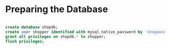 # Preparing the Database

```sql

create database shopdb;
create user shopper identified with mysql_native_password by 'shoppass';
grant all privileges on shopdb.* to shopper;
flush privileges;

```
